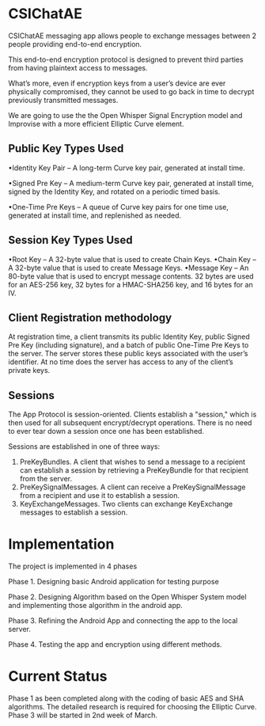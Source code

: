 # CSIChatAE
CSIChatAE messaging app allows people to exchange messages between 2 people providing end-to-end encryption.

This end-to-end encryption protocol is designed to prevent third parties from having plaintext access to messages.

What’s more, even if encryption keys from a user’s device are ever physically compromised, they cannot be used to go back in time to decrypt previously transmitted messages.

We are going to use the the Open Whisper Signal Encryption model and Improvise with a more efficient Elliptic Curve element.

## Public Key Types Used 
•Identity Key Pair – A long-term Curve key pair, generated at install time.

•Signed Pre Key – A medium-term Curve key pair, generated at install time, signed by the Identity Key, and rotated on a periodic timed basis.

•One-Time Pre Keys – A queue of Curve key pairs for one time use, generated at install time, and replenished as needed.

## Session Key Types Used
•Root Key – A 32-byte value that is used to create Chain Keys.
•Chain Key – A 32-byte value that is used to create Message Keys.
•Message Key – An 80-byte value that is used to encrypt message contents. 32 bytes are used for an AES-256 key, 32 bytes for a HMAC-SHA256 key, and 16 bytes for an IV.

## Client Registration methodology
At registration time, a client transmits its public Identity Key, public Signed Pre Key (including signature), and a batch of public One-Time Pre Keys to the server. The server stores these public keys associated with the user’s identifier. At no time does the server has access to any of the client’s private keys.

## Sessions

The App Protocol is session-oriented.  Clients establish a "session," which is then used for all subsequent encrypt/decrypt operations.  There is no need to ever tear down a session once one
has been established.

Sessions are established in one of three ways:

1. PreKeyBundles. A client that wishes to send a message to a recipient can establish a session by retrieving a PreKeyBundle for that recipient from the server.
1. PreKeySignalMessages.  A client can receive a PreKeySignalMessage from a recipient and use it to establish a session.
1. KeyExchangeMessages.  Two clients can exchange KeyExchange messages to establish a session.


# Implementation
The project is implemented in 4 phases

Phase 1. Designing basic Android application for testing purpose

Phase 2. Designing Algorithm based on the Open Whisper System model and implementing those algorithm in the android app.

Phase 3. Refining the Android App and connecting the app to the local server.

Phase 4. Testing the app and encryption using different methods.

# Current Status
Phase 1 as been completed along with the coding of basic AES and SHA algorithms. The detailed research is required for choosing the Elliptic Curve. Phase 3 will be started in 2nd week of March.


